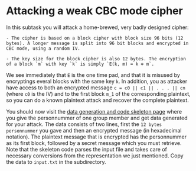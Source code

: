 # Attacking a weak CBC mode cipher
In this subtask you will attack a home-brewed, very badly designed cipher:

	- The cipher is based on a block cipher with block size 96 bits (12 bytes). A longer message is split into 96 bit blocks and encrypted in CBC mode, using a random IV.

	- The key size for the block cipher is also 12 bytes. The encryption of a block `m` with key `k` is simply `E(k, m) = k ⊕ m`.

We see immediately that `E` is the one time pad, and that it is misused by encryptings everal blocks with the same key `k`. 
In addition, you as attacker have access to both an encrypted message `c = c0 || c1 || . . . || cn` (where `c0` is the IV) and to the first block `m_1` of the corresponding plaintext, so you can do a known plaintext attack and recover the complete plaintext.

You should now visit the [data generation and code skeleton page](http://www.cse.chalmers.se/edu/course/TDA352/progass/) where you give the personnummer of one group member and get data generated for your attack. 
The data consists of two lines, first the `12 bytes personnummer` you gave and then an encrypted message (in  hexadecimal  notation).
The plaintext message that is encrypted has the personnummer as its first block, followed by a secret message which you must retrieve.
Note that the skeleton code parses the input file and takes care of necessary conversions from the representation we just mentioned.
Copy the data to `input.txt` in the subdirectory.
